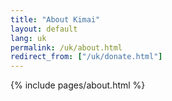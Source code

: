 ```yaml
---
title: "About Kimai"
layout: default
lang: uk
permalink: /uk/about.html
redirect_from: ["/uk/donate.html"]
---
```


{% include pages/about.html %}
